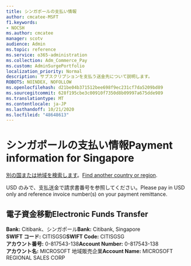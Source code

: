 ```yaml
---
title: シンガポールの支払い情報
author: cmcatee-MSFT
f1.keywords:
- NOCSH
ms.author: cmcatee
manager: scotv
audience: Admin
ms.topic: reference
ms.service: o365-administration
ms.collection: Adm_Commerce_Pay
ms.custom: AdminSurgePortfolio
localization_priority: Normal
description: サブスクリプションを支払う送金先について説明します。
ROBOTS: NOINDEX, NOFOLLOW
ms.openlocfilehash: d21be04b371512bee698f9ec231cf7da5209bd89
ms.sourcegitcommit: 628f195cbe3c00910f7350d8b09997a675dde989
ms.translationtype: MT
ms.contentlocale: ja-JP
ms.lasthandoff: 10/21/2020
ms.locfileid: "48648613"
---
```

# <a name="payment-information-for-singapore"></a><span data-ttu-id="02121-103">シンガポールの支払い情報</span><span class="sxs-lookup"><span data-stu-id="02121-103">Payment information for Singapore</span></span>

<span data-ttu-id="02121-104">[別の国または地域を検索します](../billing-and-payments/pay-for-your-subscription.md)。</span><span class="sxs-lookup"><span data-stu-id="02121-104">[Find another country or region](../billing-and-payments/pay-for-your-subscription.md).</span></span>

<span data-ttu-id="02121-105">USD のみで、支払送金で請求書番号を参照してください。</span><span class="sxs-lookup"><span data-stu-id="02121-105">Please pay in USD only and reference invoice number(s) on your payment remittance.</span></span>

## <a name="electronic-funds-transfer"></a><span data-ttu-id="02121-106">電子資金移動</span><span class="sxs-lookup"><span data-stu-id="02121-106">Electronic Funds Transfer</span></span>

<span data-ttu-id="02121-107">**Bank:** Citibank、シンガポール</span><span class="sxs-lookup"><span data-stu-id="02121-107">**Bank:** Citibank, Singapore</span></span>  
<span data-ttu-id="02121-108">**SWIFT コード:** CITISGSG</span><span class="sxs-lookup"><span data-stu-id="02121-108">**SWIFT Code:** CITISGSG</span></span>  
<span data-ttu-id="02121-109">**アカウント番号:** 0-817543-138</span><span class="sxs-lookup"><span data-stu-id="02121-109">**Account Number:** 0-817543-138</span></span>  
<span data-ttu-id="02121-110">**アカウント名:** MICROSOFT 地域販売企業</span><span class="sxs-lookup"><span data-stu-id="02121-110">**Account Name:** MICROSOFT REGIONAL SALES CORP</span></span>  
